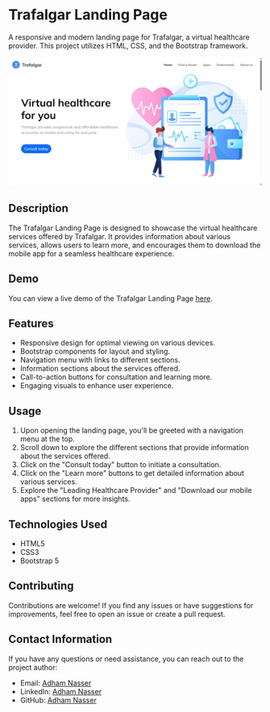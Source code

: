 # Trafalgar Landing Page

A responsive and modern landing page for Trafalgar, a virtual healthcare provider. This project utilizes HTML, CSS, and the Bootstrap framework.

![Trafalgar Landing Page](/screenshot/screen.png)

## Description

The Trafalgar Landing Page is designed to showcase the virtual healthcare services offered by Trafalgar. It provides information about various services, allows users to learn more, and encourages them to download the mobile app for a seamless healthcare experience.

## Demo

You can view a live demo of the Trafalgar Landing Page [here](https://trafalgar-coral.vercel.app/).

## Features

- Responsive design for optimal viewing on various devices.
- Bootstrap components for layout and styling.
- Navigation menu with links to different sections.
- Information sections about the services offered.
- Call-to-action buttons for consultation and learning more.
- Engaging visuals to enhance user experience.

## Usage

1. Upon opening the landing page, you'll be greeted with a navigation menu at the top.
2. Scroll down to explore the different sections that provide information about the services offered.
3. Click on the "Consult today" button to initiate a consultation.
4. Click on the "Learn more" buttons to get detailed information about various services.
5. Explore the "Leading Healthcare Provider" and "Download our mobile apps" sections for more insights.

## Technologies Used

- HTML5
- CSS3
- Bootstrap 5

## Contributing

Contributions are welcome! If you find any issues or have suggestions for improvements, feel free to open an issue or create a pull request.

## Contact Information

If you have any questions or need assistance, you can reach out to the project author:

- Email: [Adham Nasser](mailto:adhamxiii22@gmail.com)
- LinkedIn: [Adham Nasser](https://www.linkedin.com/in/adhamxiii/)
- GitHub: [Adham Nasser](https://github.com/Adhamxiii)
